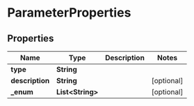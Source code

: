 

# ParameterProperties


## Properties

| Name | Type | Description | Notes |
|------------ | ------------- | ------------- | -------------|
|**type** | **String** |  |  |
|**description** | **String** |  |  [optional] |
|**_enum** | **List&lt;String&gt;** |  |  [optional] |



